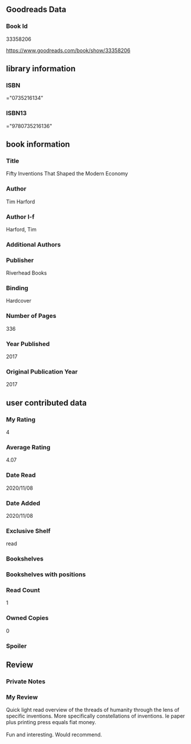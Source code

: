 <!-- This template shows how to bulk convert all columns of data into one markdown file -->
<!-- caveat: KeyError if there's a mismatch. Empty values output nothing -->

## Goodreads Data

### Book Id 

33358206

https://www.goodreads.com/book/show/33358206

## library information

### ISBN 
="0735216134"

### ISBN13 
="9780735216136"

## book information

### Title
Fifty Inventions That Shaped the Modern Economy

### Author 
Tim Harford

### Author l-f 
Harford, Tim

### Additional Authors


### Publisher 
Riverhead Books

### Binding
Hardcover

### Number of Pages
336

### Year Published
2017

### Original Publication Year 
2017

## user contributed data

### My Rating
4

### Average Rating
4.07

### Date Read
2020/11/08

### Date Added
2020/11/08

### Exclusive Shelf
read

### Bookshelves


### Bookshelves with positions


### Read Count
1

### Owned Copies
0

### Spoiler 


## Review

### Private Notes


### My Review
Quick light read overview of the threads of humanity through the lens of specific inventions. More specifically constellations of inventions. Ie paper plus printing press equals fiat money. <br/><br/>Fun and interesting. Would recommend. 